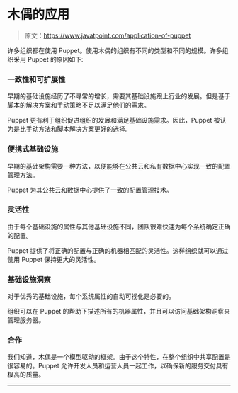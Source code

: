 # 木偶的应用

> 原文：<https://www.javatpoint.com/application-of-puppet>

许多组织都在使用 Puppet。使用木偶的组织有不同的类型和不同的规模。许多组织采用 Puppet 的原因如下:

### 一致性和可扩展性

早期的基础设施经历了不寻常的增长，需要其基础设施跟上行业的发展。但是基于脚本的解决方案和手动策略不足以满足他们的需求。

Puppet 更有利于组织促进组织的发展和满足基础设施需求。因此，Puppet 被认为是比手动方法和脚本解决方案更好的选择。

### 便携式基础设施

早期的基础架构需要一种方法，以便能够在公共云和私有数据中心实现一致的配置管理方法。

Puppet 为其公共云和数据中心提供了一致的配置管理技术。

### 灵活性

由于每个基础设施的属性与其他基础设施不同，团队很难快速为每个系统确定正确的配置。

Puppet 提供了将正确的配置与正确的机器相匹配的灵活性。这样组织就可以通过使用 Puppet 保持更大的灵活性。

### 基础设施洞察

对于优秀的基础设施，每个系统属性的自动可视化是必要的。

组织可以在 Puppet 的帮助下描述所有的机器属性，并且可以访问基础架构洞察来管理服务器。

### 合作

我们知道，木偶是一个模型驱动的框架。由于这个特性，在整个组织中共享配置是很容易的。Puppet 允许开发人员和运营人员一起工作，以确保新的服务交付具有极高的质量。

* * *